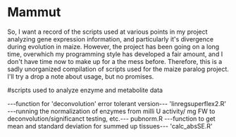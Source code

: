 # Mammut
So, I want a record of the scripts used at various points in my project analyzing gene expression information, and particularly it's divergence during evolution in maize. However, the project has been going on a long time, overwhich my programming style has developed a fair amount, and I don't have time now to make up for a the mess before. Therefore, this is a sadly unorganized compilation of scripts used for the maize paralog project. I'll try a drop a note about usage, but no promises. 

#scripts used to analyze enzyme and metabolite data

---function for 'deconvolution' error tolerant version---
'linregsuperflex2.R'
---running the normalization of enzymes from milli U activity/ mg FW to deconvolution/significanct testing, etc.---
pubnorm.R
---function to get mean and standard deviation for summed up tissues---
'calc_absSE.R'
